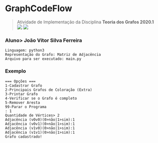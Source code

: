 # GraphCodeFlow
> Atividade de Implementação da Disciplina **Teoria dos Grafos 2020.1**
<br />![](https://badgen.net/github/last-commit/jjoaovitor7-unit/GraphCodeFlow)
![](https://badgen.net/github/license/jjoaovitor7-unit/GraphCodeFlow)
### Aluno> João Vítor Silva Ferreira

```
Linguagem: python3
Representação do Grafo: Matriz de Adjacência
Arquivo para ser executado: main.py
```

### Exemplo
```python3
=== Opções ===
1-Cadastrar Grafo
2-Principais Grafos de Coloração (Extra)
3-Printar Grafo
4-Verificar se o Grafo é completo
5-Remover Aresta
99-Parar o Programa
: 1
Quantidade de Vértices> 2
Adjacência (v0v0)(0>não|1>sim):1
Adjacência (v0v1)(0>não|1>sim):1
Adjacência (v1v0)(0>não|1>sim):1
Adjacência (v1v1)(0>não|1>sim):1
Grafo cadastrado!
```
